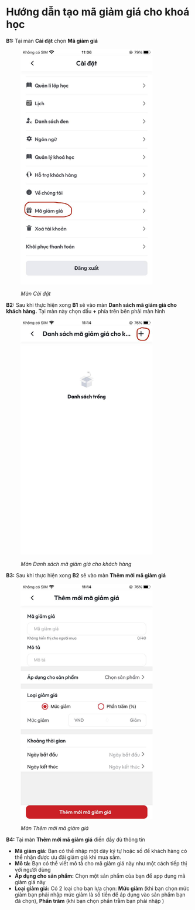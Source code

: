 # Hướng dẫn tạo mã giảm giá cho khoá học

**B1:** Tại màn **Cài đặt** chọn **Mã giảm giá**&#x20;

<figure><img src="../.gitbook/assets/photo_2024-07-08_11-11-31.jpg" alt="" width="360"><figcaption><p><em>Màn Cài đặt</em></p></figcaption></figure>

**B2:** Sau khi thực hiện xong **B1** sẽ vào màn **Danh sách mã giảm giá cho khách hàng.** Tại màn này chọn dấu **+** phía trên bên phải màn hình

<figure><img src="../.gitbook/assets/photo_2024-07-08_11-22-08.jpg" alt="" width="360"><figcaption><p><em>Màn Danh sách mã giảm giá cho khách hàng</em></p></figcaption></figure>

**B3:** Sau khi thực hiện xong **B2** sẽ vào màn **Thêm mới mã giảm giá**

<figure><img src="../.gitbook/assets/photo_2024-07-08_11-16-43.jpg" alt="" width="360"><figcaption><p><em>Màn Thêm mới mã giảm giá</em></p></figcaption></figure>

**B4:** Tại màn **Thêm mới mã giảm giá** điền đầy đủ thông tin&#x20;

* **Mã giảm giá:** Bạn có thể nhập một dãy ký tự hoặc số để khách hàng có thể nhận được ưu đãi giảm giá khi mua sắm.
* **Mô tả:** Bạn có thể viết mô tả cho mã giảm giá này như một cách tiếp thị với người dùng&#x20;
* **Áp dụng cho sản phẩm:** Chọn một sản phẩm của bạn để app dụng mã giảm giá này&#x20;
* **Loại giảm giá:** Có 2 loại cho bạn lựa chọn: **Mức giảm** (khi bạn chọn mức giảm bạn phải nhập mức giảm là số tiền để áp dụng vào sản phẩm bạn đã chọn), **Phần trăm** (khi bạn chọn phần trằm bạn phải nhập )

